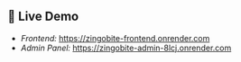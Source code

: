 ## 🚀 Live Demo

- *Frontend:* https://zingobite-frontend.onrender.com
- *Admin Panel:* https://zingobite-admin-8lcj.onrender.com
